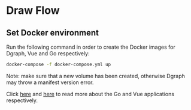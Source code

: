 # Draw Flow

## Set Docker environment

Run the following command in order to create the Docker images for Dgraph, Vue and Go respectively:


```sh
docker-compose -f docker-compose.yml up
```

Note: make sure that a new volume has been created, otherwise Dgraph may throw a manifest version error.

Click [here](https://github.com/amasrie/draw_flow/tree/master/go) and [here](https://github.com/amasrie/draw_flow/tree/master/vue) to read more about the Go and Vue applications respectively.

